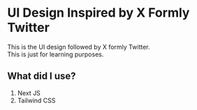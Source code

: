 # UI Design Inspired by X Formly Twitter

This is the UI design followed by X formly Twitter.  
This is just for learning purposes.

## What did I use?

1. Next JS
2. Tailwind CSS
